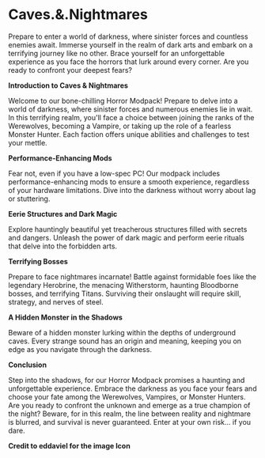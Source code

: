 # Caves.&.Nightmares
Prepare to enter a world of darkness, where sinister forces and countless enemies await. Immerse yourself in the realm of dark arts and embark on a terrifying journey like no other. Brace yourself for an unforgettable experience as you face the horrors that lurk around every corner. Are you ready to confront your deepest fears?

**Introduction to Caves & Nightmares**

Welcome to our bone-chilling Horror Modpack! Prepare to delve into a world of darkness, where sinister forces and numerous enemies lie in wait. In this terrifying realm, you'll face a choice between joining the ranks of the Werewolves, becoming a Vampire, or taking up the role of a fearless Monster Hunter. Each faction offers unique abilities and challenges to test your mettle.

**Performance-Enhancing Mods**

Fear not, even if you have a low-spec PC! Our modpack includes performance-enhancing mods to ensure a smooth experience, regardless of your hardware limitations. Dive into the darkness without worry about lag or stuttering.

**Eerie Structures and Dark Magic**

Explore hauntingly beautiful yet treacherous structures filled with secrets and dangers. Unleash the power of dark magic and perform eerie rituals that delve into the forbidden arts.

**Terrifying Bosses**

Prepare to face nightmares incarnate! Battle against formidable foes like the legendary Herobrine, the menacing Witherstorm, haunting Bloodborne bosses, and terrifying Titans. Surviving their onslaught will require skill, strategy, and nerves of steel.

**A Hidden Monster in the Shadows**

Beware of a hidden monster lurking within the depths of underground caves. Every strange sound has an origin and meaning, keeping you on edge as you navigate through the darkness.

**Conclusion**

Step into the shadows, for our Horror Modpack promises a haunting and unforgettable experience. Embrace the darkness as you face your fears and choose your fate among the Werewolves, Vampires, or Monster Hunters. Are you ready to confront the unknown and emerge as a true champion of the night? Beware, for in this realm, the line between reality and nightmare is blurred, and survival is never guaranteed. Enter at your own risk... if you dare.

**Credit to eddaviel for the image Icon**
